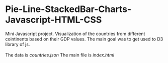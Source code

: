 # Pie-Line-StackedBar-Charts-Javascript-HTML-CSS
Mini Javascript project. Visualization of the countries from different cointinents based on their GDP values. The main goal was to get used to D3 library of js.<br/><br/>
The data is <i>countries.json</i>
The main file is <i>index.html</i>
